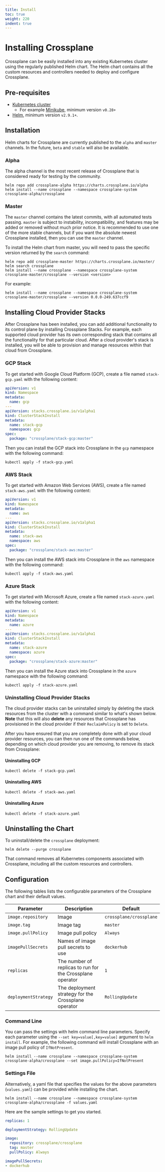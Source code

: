 ```yaml
---
title: Install
toc: true
weight: 220
indent: true
---
```

# Installing Crossplane

Crossplane can be easily installed into any existing Kubernetes cluster using the regularly published Helm chart.
The Helm chart contains all the custom resources and controllers needed to deploy and configure Crossplane.

## Pre-requisites

* [Kubernetes cluster](https://kubernetes.io/docs/setup/)
  * For example [Minikube](https://kubernetes.io/docs/tasks/tools/install-minikube/), minimum version `v0.28+`
* [Helm](https://docs.helm.sh/using_helm/), minimum version `v2.9.1+`.

## Installation

Helm charts for Crossplane are currently published to the `alpha` and `master` channels.
In the future, `beta` and `stable` will also be available.

### Alpha

The alpha channel is the most recent release of Crossplane that is considered ready for testing by the community.

```console
helm repo add crossplane-alpha https://charts.crossplane.io/alpha
helm install --name crossplane --namespace crossplane-system crossplane-alpha/crossplane
```

### Master

The `master` channel contains the latest commits, with all automated tests passing.
`master` is subject to instability, incompatibility, and features may be added or removed without much prior notice.
It is recommended to use one of the more stable channels, but if you want the absolute newest Crossplane installed, then you can use the `master` channel.

To install the Helm chart from master, you will need to pass the specific version returned by the `search` command:

```console
helm repo add crossplane-master https://charts.crossplane.io/master/
helm search crossplane
helm install --name crossplane --namespace crossplane-system crossplane-master/crossplane --version <version>
```

For example:

```console
helm install --name crossplane --namespace crossplane-system crossplane-master/crossplane --version 0.0.0-249.637ccf9
```

## Installing Cloud Provider Stacks

After Crossplane has been installed, you can add additional functionality to its control plane by installing Crossplane Stacks.
For example, each supported cloud provider has its own corresponding stack that contains all the functionality for that particular cloud.
After a cloud provider's stack is installed, you will be able to provision and manage resources within that cloud from Crossplane.

### GCP Stack

To get started with Google Cloud Platform (GCP), create a file named `stack-gcp.yaml` with the following content:

```yaml
apiVersion: v1
kind: Namespace
metadata:
  name: gcp
---
apiVersion: stacks.crossplane.io/v1alpha1
kind: ClusterStackInstall
metadata:
  name: stack-gcp
  namespace: gcp
spec:
  package: "crossplane/stack-gcp:master"
```

Then you can install the GCP stack into Crossplane in the `gcp` namespace with the following command:

```console
kubectl apply -f stack-gcp.yaml
```

### AWS Stack

To get started with Amazon Web Services (AWS), create a file named `stack-aws.yaml` with the following content:

```yaml
apiVersion: v1
kind: Namespace
metadata:
  name: aws
---
apiVersion: stacks.crossplane.io/v1alpha1
kind: ClusterStackInstall
metadata:
  name: stack-aws
  namespace: aws
spec:
  package: "crossplane/stack-aws:master"
```

Then you can install the AWS stack into Crossplane in the `aws` namespace with the following command:

```console
kubectl apply -f stack-aws.yaml
```

### Azure Stack

To get started with Microsoft Azure, create a file named `stack-azure.yaml` with the following content:

```yaml
apiVersion: v1
kind: Namespace
metadata:
  name: azure
---
apiVersion: stacks.crossplane.io/v1alpha1
kind: ClusterStackInstall
metadata:
  name: stack-azure
  namespace: azure
spec:
  package: "crossplane/stack-azure:master"
```

Then you can install the Azure stack into Crossplane in the `azure` namespace with the following command:

```console
kubectl apply -f stack-azure.yaml
```

### Uninstalling Cloud Provider Stacks

The cloud provider stacks can be uninstalled simply by deleting the stack resources from the cluster with a command similar to what's shown below.
**Note** that this will also **delete** any resources that Crossplane has provisioned in the cloud provider if their `ReclaimPolicy` is set to `Delete`.

After you have ensured that you are completely done with all your cloud provider resources, you can then run one of the commands below,
depending on which cloud provider you are removing, to remove its stack from Crossplane:

#### Uninstalling GCP

```console
kubectl delete -f stack-gcp.yaml
```

#### Uninstalling AWS

```console
kubectl delete -f stack-aws.yaml
```

#### Uninstalling Azure

```console
kubectl delete -f stack-azure.yaml
```

## Uninstalling the Chart

To uninstall/delete the `crossplane` deployment:

```console
helm delete --purge crossplane
```

That command removes all Kubernetes components associated with Crossplane, including all the custom resources and controllers.

## Configuration

The following tables lists the configurable parameters of the Crossplane chart and their default values.

| Parameter                 | Description                                                     | Default                                                |
| ------------------------- | --------------------------------------------------------------- | ------------------------------------------------------ |
| `image.repository`        | Image                                                           | `crossplane/crossplane`                                |
| `image.tag`               | Image tag                                                       | `master`                                               |
| `image.pullPolicy`        | Image pull policy                                               | `Always`                                               |
| `imagePullSecrets`        | Names of image pull secrets to use                              | `dockerhub`                                            |
| `replicas`                | The number of replicas to run for the Crossplane operator       | `1`                                                    |
| `deploymentStrategy`      | The deployment strategy for the Crossplane operator             | `RollingUpdate`                                        |

### Command Line

You can pass the settings with helm command line parameters.
Specify each parameter using the `--set key=value[,key=value]` argument to `helm install`.
For example, the following command will install Crossplane with an image pull policy of `IfNotPresent`.

```console
helm install --name crossplane --namespace crossplane-system crossplane-alpha/crossplane --set image.pullPolicy=IfNotPresent
```

### Settings File

Alternatively, a yaml file that specifies the values for the above parameters (`values.yaml`) can be provided while installing the chart.

```console
helm install --name crossplane --namespace crossplane-system crossplane-alpha/crossplane -f values.yaml
```

Here are the sample settings to get you started.

```yaml
replicas: 1

deploymentStrategy: RollingUpdate

image:
  repository: crossplane/crossplane
  tag: master
  pullPolicy: Always

imagePullSecrets:
- dockerhub
```
